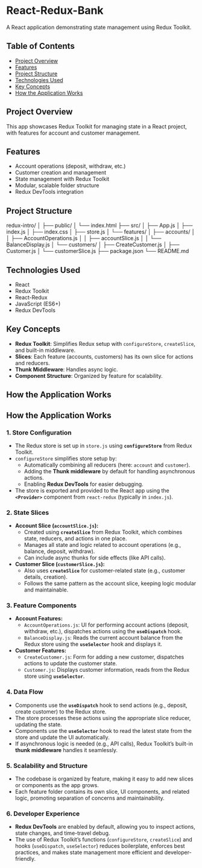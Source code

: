 # React-Redux-Bank

A React application demonstrating state management using Redux Toolkit.

## Table of Contents

- [Project Overview](#project-overview)
- [Features](#features)
- [Project Structure](#project-structure)
- [Technologies Used](#technologies-used)
- [Key Concepts](#key-concepts)
- [How the Application Works](#how-the-application-works)

## Project Overview

This app showcases Redux Toolkit for managing state in a React project, with features for account and customer management.

## Features

- Account operations (deposit, withdraw, etc.)
- Customer creation and management
- State management with Redux Toolkit
- Modular, scalable folder structure
- Redux DevTools integration

## Project Structure
redux-intro/
│
├── public/
│   └── index.html
├── src/
│   ├── App.js
│   ├── index.js
│   ├── index.css
│   ├── store.js
│   └── features/
│       ├── accounts/
│       │   ├── AccountOperations.js
│       │   ├── accountSlice.js
│       │   └── BalanceDisplay.js
│       └── customers/
│           ├── CreateCustomer.js
│           ├── Customer.js
│           └── customerSlice.js
├── package.json
└── README.md

## Technologies Used

- React
- Redux Toolkit
- React-Redux
- JavaScript (ES6+)
- Redux DevTools

## Key Concepts

- **Redux Toolkit**: Simplifies Redux setup with `configureStore`, `createSlice`, and built-in middleware.
- **Slices**: Each feature (accounts, customers) has its own slice for actions and reducers.
- **Thunk Middleware**: Handles async logic.
- **Component Structure**: Organized by feature for scalability.

## How the Application Works
## How the Application Works

### 1. Store Configuration

- The Redux store is set up in `store.js` using **`configureStore`** from Redux Toolkit.
- `configureStore` simplifies store setup by:
  - Automatically combining all reducers (here: `account` and `customer`).
  - Adding the **Thunk middleware** by default for handling asynchronous actions.
  - Enabling **Redux DevTools** for easier debugging.
- The store is exported and provided to the React app using the **`<Provider>`** component from `react-redux` (typically in `index.js`).

### 2. State Slices

- **Account Slice (`accountSlice.js`):**
  - Created using **`createSlice`** from Redux Toolkit, which combines state, reducers, and actions in one place.
  - Manages all state and logic related to account operations (e.g., balance, deposit, withdraw).
  - Can include async thunks for side effects (like API calls).
- **Customer Slice (`customerSlice.js`):**
  - Also uses **`createSlice`** for customer-related state (e.g., customer details, creation).
  - Follows the same pattern as the account slice, keeping logic modular and maintainable.

### 3. Feature Components

- **Account Features:**
  - `AccountOperations.js`: UI for performing account actions (deposit, withdraw, etc.), dispatches actions using the **`useDispatch`** hook.
  - `BalanceDisplay.js`: Reads the current account balance from the Redux store using the **`useSelector`** hook and displays it.
- **Customer Features:**
  - `CreateCustomer.js`: Form for adding a new customer, dispatches actions to update the customer state.
  - `Customer.js`: Displays customer information, reads from the Redux store using **`useSelector`**.

### 4. Data Flow

- Components use the **`useDispatch`** hook to send actions (e.g., deposit, create customer) to the Redux store.
- The store processes these actions using the appropriate slice reducer, updating the state.
- Components use the **`useSelector`** hook to read the latest state from the store and update the UI automatically.
- If asynchronous logic is needed (e.g., API calls), Redux Toolkit’s built-in **thunk middleware** handles it seamlessly.

### 5. Scalability and Structure

- The codebase is organized by feature, making it easy to add new slices or components as the app grows.
- Each feature folder contains its own slice, UI components, and related logic, promoting separation of concerns and maintainability.

### 6. Developer Experience

- **Redux DevTools** are enabled by default, allowing you to inspect actions, state changes, and time-travel debug.
- The use of Redux Toolkit’s functions (`configureStore`, `createSlice`) and hooks (`useDispatch`, `useSelector`) reduces boilerplate, enforces best practices, and makes state management more efficient and developer-friendly.

